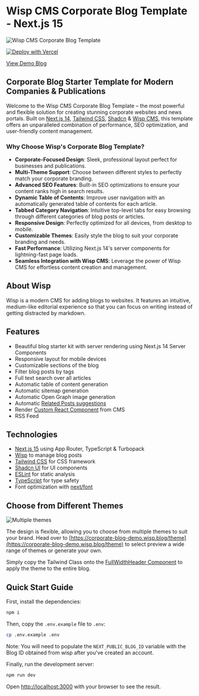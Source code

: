 # Wisp CMS Corporate Blog Template - Next.js 15

![Wisp CMS Corporate Blog Template](https://imagedelivery.net/lLmNeOP7HXG0OqaG97wimw/cm28hgkdk000wmu7nocgku1dl/5b9708ce-413d-4065-994e-af59bdef863d.png/public)

[![Deploy with Vercel](https://vercel.com/button)](https://vercel.com/new/clone?repository-url=https%3A%2F%2Fgithub.com%2FWisp-CMS%2Fnextjs-corporate-blog-starter&env=NEXT_PUBLIC_BLOG_ID,NEXT_PUBLIC_BASE_URL,NEXT_PUBLIC_BLOG_ORGANIZATION,NEXT_PUBLIC_BLOG_TITLE,NEXT_PUBLIC_BLOG_DESCRIPTION&demo-title=Demo%20Corporate%20Blog&demo-description=Next.js%20Blog%20Starter%20Kit%20with%20Tailwind%20%26%20Shadcn%20-%20Powered%20by%20Wisp&demo-url=https%3A%2F%2Fcorporate-blog-demo.wisp.blog%2F&demo-image=https%3A%2F%2Fimagedelivery.net%2FlLmNeOP7HXG0OqaG97wimw%2Fcm28hgkdk000wmu7nocgku1dl%2F5b9708ce-413d-4065-994e-af59bdef863d.png%2Fpublic)

[View Demo Blog](https://nextjs-corporate-blog-starter.vercel.app)

## Corporate Blog Starter Template for Modern Companies & Publications

Welcome to the Wisp CMS Corporate Blog Template – the most powerful and flexible solution for creating stunning corporate websites and news portals. Built on [Next.js 14](https://nextjs.org/docs/getting-started/installation), [Tailwind CSS](https://tailwindcss.com/), [Shadcn](https://ui.shadcn.com/) & [Wisp CMS](https://wisp.blog/?utm_source=github&utm_medium=web&utm_campaign=nextjs-corporate-blog-starter), this template offers an unparalleled combination of performance, SEO optimization, and user-friendly content management.

### Why Choose Wisp's Corporate Blog Template?

- **Corporate-Focused Design**: Sleek, professional layout perfect for businesses and publications.
- **Multi-Theme Support**: Choose between different styles to perfectly match your corporate branding.
- **Advanced SEO Features**: Built-in SEO optimizations to ensure your content ranks high in search results.
- **Dynamic Table of Contents**: Improve user navigation with an automatically generated table of contents for each article.
- **Tabbed Category Navigation**: Intuitive top-level tabs for easy browsing through different categories of blog posts or articles.
- **Responsive Design**: Perfectly optimized for all devices, from desktop to mobile.
- **Customizable Themes**: Easily style the blog to suit your corporate branding and needs.
- **Fast Performance**: Utilizing Next.js 14's server components for lightning-fast page loads.
- **Seamless Integration with Wisp CMS**: Leverage the power of Wisp CMS for effortless content creation and management.

## About Wisp

Wisp is a modern CMS for adding blogs to websites. It features an intuitive, medium-like editorial experience so that you can focus on writing instead of getting distracted by markdown.

## Features

- Beautiful blog starter kit with server rendering using Next.js 14 Server Components
- Responsive layout for mobile devices
- Customizable sections of the blog
- Filter blog posts by tags
- Full text search over all articles
- Automatic table of content generation
- Automatic sitemap generation
- Automatic Open Graph image generation
- Automatic [Related Posts suggestions](https://www.wisp.blog/blog/suggesting-related-blog-post-with-ai-content-recommendation)
- Render [Custom React Component](https://www.wisp.blog/docs/advance-concepts/custom-react-component) from CMS
- RSS Feed

## Technologies

- [Next.js 15](https://nextjs.org/blog/next-15) using App Router, TypeScript & Turbopack
- [Wisp](https://wisp.blog/?utm_source=github&utm_medium=web&utm_campaign=nextjs-blog-cms-wisp) to manage blog posts
- [Tailwind CSS](https://tailwindcss.com/) for CSS framework
- [Shadcn UI](https://ui.shadcn.com/) for UI components
- [ESLint](https://eslint.org/) for static analysis
- [TypeScript](https://www.typescriptlang.org/) for type safety
- Font optimization with [next/font](https://nextjs.org/docs/app/api-reference/components/font)
## Choose from Different Themes

![Multiple themes](https://imagedelivery.net/lLmNeOP7HXG0OqaG97wimw/cm28hgkdk000wmu7nocgku1dl/61d58c4a-b9e8-438b-bf57-314a4bb350c2.png/public)

The design is flexible, allowing you to choose from multiple themes to suit your brand. Head over to [https://corporate-blog-demo.wisp.blog/theme](https://corporate-blog-demo.wisp.blog/theme) to select preview a wide range of themes or generate your own.

Simply copy the Tailwind Class onto the [FullWidthHeader Component](/src/components/FullWidthHeader.tsx) to apply the theme to the entire blog.


## Quick Start Guide

First, install the dependencies:

```bash
npm i
```

Then, copy the `.env.example` file to `.env`:

```bash
cp .env.example .env
```

Note: You will need to populate the `NEXT_PUBLIC_BLOG_ID` variable with the Blog ID obtained from wisp after you've created an account.

Finally, run the development server:

```bash
npm run dev
```

Open [http://localhost:3000](http://localhost:3000) with your browser to see the result.

